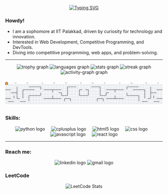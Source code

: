 <!-- Profile README for kiran-8287 -->

<!-- Typing SVG -->
<p align="center">
  <a href="https://git.io/typing-svg">
    <img src="https://readme-typing-svg.demolab.com?font=Fira+Code&size=24&pause=1000&color=FE8019&center=true&vCenter=true&width=520&lines=Hey+there!;I'm+Kiran" alt="Typing SVG" />
  </a>
</p>


### Howdy!
- I am a sophomore at IIT Palakkad, driven by curiosity for technology and innovation. 
- Interested in Web Development, Competitive Programming, and DevTools.  
- Diving into competitive programming, web apps, and problem-solving.

---
<div align="center">
  <img src="https://github-profile-trophy.vercel.app?username=kiran-8287&theme=kimbie_dark&column=-1&row=2&margin-w=8&margin-h=4&no-bg=true&no-frame=true&order=4" height="150" alt="trophy graph"  />
  <img src="https://github-readme-stats.vercel.app/api/top-langs?username=kiran-8287&locale=en&hide_title=false&layout=compact&card_width=320&langs_count=6&theme=react&hide_border=false&order=2" height="150" alt="languages graph"  />
  <img src="https://github-readme-stats.vercel.app/api?username=kiran-8287&hide_title=false&hide_rank=false&show_icons=true&include_all_commits=true&count_private=true&disable_animations=false&theme=react&locale=en&hide_border=false&order=1" height="150" alt="stats graph"  />
  <img src="https://streak-stats.demolab.com?user=kiran-8287&locale=en&mode=daily&theme=react&hide_border=false&border_radius=5&order=3" height="150" alt="streak graph"  />
  <img src="https://github-readme-activity-graph.vercel.app/graph?username=kiran-8287&radius=16&theme=react&area=true&order=5&hide_border=true&custom_title=My%20Contributions" height="300" alt="activity-graph graph"  />
</div>

###

<picture>
  <source media="(prefers-color-scheme: dark)" srcset="https://raw.githubusercontent.com/kiran-8287/kiran-8287/output/pacman-contribution-graph-dark.svg">
  <source media="(prefers-color-scheme: light)" srcset="https://raw.githubusercontent.com/kiran-8287/kiran-8287/output/pacman-contribution-graph.svg">
  <img alt="pacman contribution graph" src="https://raw.githubusercontent.com/kiran-8287/kiran-8287/output/pacman-contribution-graph.svg">
</picture>


### Skills:
<div align="center">
  <img src="https://cdn.jsdelivr.net/gh/devicons/devicon/icons/python/python-original.svg" height="40" alt="python logo"  />
  <img width="12" />
  <img src="https://cdn.jsdelivr.net/gh/devicons/devicon/icons/cplusplus/cplusplus-original.svg" height="40" alt="cplusplus logo"  />
  <img width="12" />
  <img src="https://cdn.jsdelivr.net/gh/devicons/devicon/icons/html5/html5-original.svg" height="40" alt="html5 logo"  />
  <img width="12" />
  <img src="https://cdn.jsdelivr.net/gh/devicons/devicon/icons/css3/css3-original.svg" height="40" alt="css logo"  />
  <img width="12" />
  <img src="https://cdn.jsdelivr.net/gh/devicons/devicon/icons/javascript/javascript-original.svg" height="40" alt="javascript logo"  />
  <img width="12" />
  <img src="https://cdn.jsdelivr.net/gh/devicons/devicon/icons/react/react-original.svg" height="40" alt="react logo"  />
</div>

---

### Reach me:
<div align="center">
  <img src="https://raw.githubusercontent.com/maurodesouza/profile-readme-generator/master/src/assets/icons/social/linkedin/default.svg" width="52" height="40" alt="linkedin logo"  />
  <img src="https://raw.githubusercontent.com/maurodesouza/profile-readme-generator/master/src/assets/icons/social/gmail/default.svg" width="52" height="40" alt="gmail logo"  />
</div>


### LeetCode
<div align="center">
  <img src="https://leetcard.jacoblin.cool/kiran_2166?theme=dark&font=Fira%20Code&ext=contest" alt="LeetCode Stats" />
</div>


